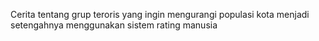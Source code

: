 Cerita tentang grup teroris yang ingin mengurangi populasi kota menjadi setengahnya menggunakan sistem rating manusia 
